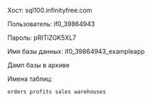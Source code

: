 Хост: sql100.infinityfree.com

Пользователь: if0_39864943

Пароль: pRITiZGK5XL7

Имя базы данных: if0_39864943_exampleapp

Дамп базы в архиве

Имена таблиц:

`orders
profits
sales
warehouses`


